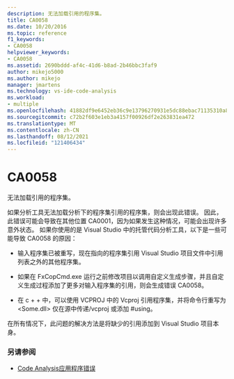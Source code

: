 ```yaml
---
description: 无法加载引用的程序集。
title: CA0058
ms.date: 10/20/2016
ms.topic: reference
f1_keywords:
- CA0058
helpviewer_keywords:
- CA0058
ms.assetid: 2690bddd-af4c-41d6-b8ad-2b46bbc3faf9
author: mikejo5000
ms.author: mikejo
manager: jmartens
ms.technology: vs-ide-code-analysis
ms.workload:
- multiple
ms.openlocfilehash: 41882df9e6452eb36c9e13796270931e5dc88ebac71135310a82e9bb8ebcb46b
ms.sourcegitcommit: c72b2f603e1eb3a4157f00926df2e263831ea472
ms.translationtype: MT
ms.contentlocale: zh-CN
ms.lasthandoff: 08/12/2021
ms.locfileid: "121406434"
---
```

# <a name="ca0058"></a>CA0058

无法加载引用的程序集。

如果分析工具无法加载分析下的程序集引用的程序集，则会出现此错误。 因此，此错误可能会导致在其他位置 CA0001，因为如果发生这种情况，可能会出现许多意外状态。 如果你使用的是 Visual Studio 中的托管代码分析工具，以下是一些可能导致 CA0058 的原因：

- 输入程序集已被重写，现在指向的程序集引用 Visual Studio 项目文件中引用列表之外的其他程序集。

- 如果在 FxCopCmd.exe 运行之前修改项目以调用自定义生成步骤，并且自定义生成过程添加了更多对输入程序集的引用，则会生成错误 CA0058。

- 在 c + + 中，可以使用 VCPROJ 中的 Vcproj 引用程序集，并将命令行重写为 \<Some.dll> 仅在源中传递/vcproj 或添加 #using。

在所有情况下，此问题的解决方法是将缺少的引用添加到 Visual Studio 项目本身。

### <a name="see-also"></a>另请参阅

- [Code Analysis应用程序错误](../code-quality/code-analysis-application-errors.md)
